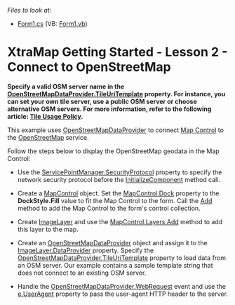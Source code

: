 <!-- default file list -->
*Files to look at*:

* [Form1.cs](./CS/ConnectToOpenStreet/Form1.cs) (VB: [Form1.vb](./VB/ConnectToOpenStreet/Form1.vb))
<!-- default file list end -->
# XtraMap Getting Started - Lesson 2 - Connect to OpenStreetMap

**Specify a valid OSM server name in the [OpenStreetMapDataProvider.TileUriTemplate](https://docs.devexpress.com/WindowsForms/DevExpress.XtraMap.OpenStreetMapDataProvider.TileUriTemplate) property. For instance, you can set your own tile server, use a public OSM server or choose alternative OSM servers. For more information, refer to the following article: [Tile Usage Policy](https://operations.osmfoundation.org/policies/tiles).**

This example uses [OpenStreetMapDataProvider](https://docs.devexpress.com/WindowsForms/DevExpress.XtraMap.OpenStreetMapDataProvider) to connect [Map Control](xref:15074) to the [OpenStreetMap](http://www.openstreetmap.org/) service.

Follow the steps below to display the OpenStreetMap geodata in the Map Control:

* Use the [ServicePointManager.SecurityProtocol](https://docs.microsoft.com/en-us/dotnet/api/system.net.servicepointmanager.securityprotocol?view=net-5.0) property to specify the network security protocol before the [InitializeComponent](https://docs.microsoft.com/en-us/dotnet/api/system.windows.markup.icomponentconnector.initializecomponent?view=net-5.0.) method call.

* Create a [MapControl](https://docs.devexpress.com/WindowsForms/DevExpress.XtraMap.MapControl) object. Set the [MapControl.Dock](https://docs.microsoft.com/en-us/dotnet/api/system.windows.forms.control.dock?view=net-5.0#System_Windows_Forms_Control_Dock) property to the **DockStyle.Fill** value to fit the Map Control to the form. Call the [Add](https://docs.microsoft.com/en-us/dotnet/api/system.windows.forms.control.controlcollection.add?view=net-5.0#System_Windows_Forms_Control_ControlCollection_Add_System_Windows_Forms_Control_) method to add the Map Control to the form's control collection.       

* Create [ImageLayer](https://docs.devexpress.com/WindowsForms/DevExpress.XtraMap.ImageLayer) and use the [MapControl.Layers.Add](xref:DevExpress.Utils.DXCollectionBase`1.Add(`0)) method to add this layer to the map.  

* Create an [OpenStreetMapDataProvider](xref:DevExpress.XtraMap.OpenStreetMapDataProvider) object and assign it to the [ImageLayer.DataProvider](https://docs.devexpress.com/CoreLibraries/DevExpress.Utils.DXCollectionBase-1.Add(-0)) property. Specify the [OpenStreetMapDataProvider.TileUriTemplate](https://docs.devexpress.com/WindowsForms/DevExpress.XtraMap.OpenStreetMapDataProvider.TileUriTemplate) property to load data from an OSM server. Our example contains a sample template string that does not connect to an existing OSM server.   

* Handle the [OpenStreetMapDataProvider.WebRequest](https://docs.devexpress.com/WindowsForms/DevExpress.XtraMap.MapImageDataProviderBase.WebRequest) event and use the [e.UserAgent](https://docs.devexpress.com/WindowsForms/DevExpress.XtraMap.MapWebRequestEventArgs.UserAgent) property to pass the user-agent HTTP header to the server.
<br/>
